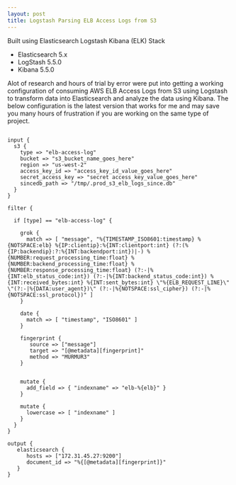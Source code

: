 ```yaml
---
layout: post
title: Logstash Parsing ELB Access Logs from S3
---
```


Built using Elasticsearch Logstash Kibana (ELK) Stack
* Elasticsearch 5.x
* LogStash 5.5.0
* Kibana 5.5.0

Alot of research and hours of trial by error were put into getting a working configuration of consuming AWS ELB Access Logs from S3 using Logstash to transform data into Elasticsearch and analyze the data using Kibana. The below configuration is the latest version that works for me and may save you many hours of frustration if you are working on the same type of project. 


```

input {
  s3 {
    type => "elb-access-log"
    bucket => "s3_bucket_name_goes_here"
    region => "us-west-2"
    access_key_id => "access_key_id_value_goes_here"
    secret_access_key => "secret access_key_value_goes_here"
    sincedb_path => "/tmp/.prod_s3_elb_logs_since.db"
  }
}

filter {

  if [type] == "elb-access-log" {

    grok {
      match => [ "message", "%{TIMESTAMP_ISO8601:timestamp} %{NOTSPACE:elb} %{IP:clientip}:%{INT:clientport:int} (?:(%{IP:backendip}:?:%{INT:backendport:int})|-) %{NUMBER:request_processing_time:float} %{NUMBER:backend_processing_time:float} %{NUMBER:response_processing_time:float} (?:-|%{INT:elb_status_code:int}) (?:-|%{INT:backend_status_code:int}) %{INT:received_bytes:int} %{INT:sent_bytes:int} \"%{ELB_REQUEST_LINE}\" \"(?:-|%{DATA:user_agent})\" (?:-|%{NOTSPACE:ssl_cipher}) (?:-|%{NOTSPACE:ssl_protocol})" ]
    }

    date {
      match => [ "timestamp", "ISO8601" ]
    }

    fingerprint {
       source => ["message"]
       target => "[@metadata][fingerprint]"
       method => "MURMUR3"
    }


    mutate {
      add_field => { "indexname" => "elb-%{elb}" }
    }

    mutate {
      lowercase => [ "indexname" ]
    }
  }
}

output {
   elasticsearch {
      hosts => ["172.31.45.27:9200"]
      document_id => "%{[@metadata][fingerprint]}"
   }
}
```